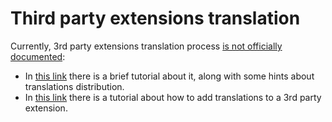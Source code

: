 # Third party extensions translation

Currently, 3rd party extensions translation process [is not officially
documented][inkscape#305]:

- In [this link][inkscape#305] there is a brief tutorial about it, along with
 some hints about translations distribution.
- In [this link][inkscape-carto-ext/TRANSLATING] there is a tutorial about how
 to add translations to a 3rd party extension.

[inkscape#305]: https://gitlab.com/inkscape/extensions/-/issues/305
[inkscape-carto-ext/TRANSLATING]: https://gitlab.com/marcjeanmougin/inkscape-carto-ext/-/blob/master/TRANSLATING.md
